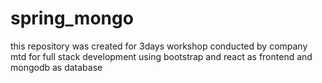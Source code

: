 # spring_mongo
this repository was created for 3days  workshop conducted by company mtd for full stack development using bootstrap and react as frontend and mongodb as database
